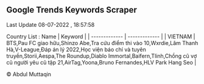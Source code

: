 

## Google Trends Keywords Scraper 
 
Last Update 08-07-2022 , 18:57:58

Country List :
 Name  | Keyword |
| ------------- | ------------- |
| VIETNAM | BTS,Pau FC giao hữu,Shinzo Abe,Tra cứu điểm thi vào 10,Wxrdie,Lâm Thanh Hà,V-League,Đáp án lý 2022,Học viện báo chí và tuyên truyền,Storii,Aespa,The Roundup,Diablo Immortal,Baifern,Tlinh,Chồng cũ vợ cũ người yêu cũ tập 21,AirTag,Yoona,Bruno Fernandes,HLV Park Hang Seo |



© Abdul Muttaqin 
